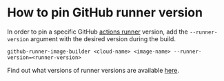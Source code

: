 # How to pin GitHub runner version

In order to pin a specific GitHub [actions runner](https://github.com/actions/runner) version, add
the `--runner-version` argument with the desired version during the build.

```
github-runner-image-builder <cloud-name> <image-name> --runner-version=<runner-version>
```

Find out what versions of runner versions are available 
[here](https://github.com/actions/runner/releases).
